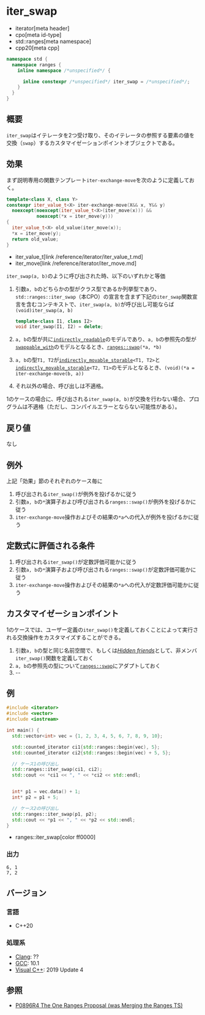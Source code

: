 # iter_swap
* iterator[meta header]
* cpo[meta id-type]
* std::ranges[meta namespace]
* cpp20[meta cpp]

```cpp
namespace std {
  namespace ranges {
    inline namespace /*unspecified*/ {

      inline constexpr /*unspecified*/ iter_swap = /*unspecified*/;
    }
  }
}
```

## 概要

`iter_swap`はイテレータを2つ受け取り、そのイテレータの参照する要素の値を交換（`swap`）するカスタマイゼーションポイントオブジェクトである。

## 効果

まず説明専用の関数テンプレート`iter-exchange-move`を次のように定義しておく。

```cpp
template<class X, class Y>
constexpr iter_value_t<X> iter-exchange-move(X&& x, Y&& y)
  noexcept(noexcept(iter_value_t<X>(iter_move(x))) &&
           noexcept(*x = iter_move(y)))
{
  iter_value_t<X> old_value(iter_move(x));
  *x = iter_move(y);
  return old_value;
}
```
* iter_value_t[link /reference/iterator/iter_value_t.md]
* iter_move[link /reference/iterator/iter_move.md]


`iter_swap(a, b)`のように呼び出された時、以下のいずれかと等価

1. 引数`a, b`のどちらかの型がクラス型であるか列挙型であり、`std::ranges::iter_swap`（本CPO）の宣言を含まず下記の`iter_swap`関数宣言を含むコンテキストで、`iter_swap(a, b)`が呼び出し可能ならば`(void)iter_swap(a, b)`
   ```cpp
   template<class I1, class I2>
   void iter_swap(I1, I2) = delete;
   ```

2. `a, b`の型が共に[`indirectly_readable`](/reference/iterator/indirectly_readable.md)のモデルであり、`a, b`の参照先の型が[`swappable_with`](/reference/concepts/swappable.md)のモデルとなるとき、[`ranges::swap`](/reference/concepts/swap.md)`(*a, *b)`

3. `a, b`の型`T1, T2`が[`indirectly_movable_storable`](/reference/iterator/indirectly_movable_storable.md)`<T1, T2>`と[`indirectly_movable_storable`](/reference/iterator/indirectly_movable_storable.md)`<T2, T1>`のモデルとなるとき、`(void)(*a = iter-exchange-move(b, a))`

4. それ以外の場合、呼び出しは不適格。

1のケースの場合に、呼び出される`iter_swap(a, b)`が交換を行わない場合、プログラムは不適格（ただし、コンパイルエラーとならない可能性がある）。

## 戻り値

なし

## 例外

上記「効果」節のそれぞれのケース毎に

1. 呼び出される`iter_swap()`が例外を投げるかに従う
2. 引数`a, b`の`*`演算子および呼び出される`ranges::swap()`が例外を投げるかに従う
3. `iter-exchange-move`操作およびその結果の`*a`への代入が例外を投げるかに従う

## 定数式に評価される条件

1. 呼び出される`iter_swap()`が定数評価可能かに従う
2. 引数`a, b`の`*`演算子および呼び出される`ranges::swap()`が定数評価可能かに従う
3. `iter-exchange-move`操作およびその結果の`*a`への代入が定数評価可能かに従う

## カスタマイゼーションポイント

1のケースでは、ユーザー定義の`iter_swap()`を定義しておくことによって実行される交換操作をカスタマイズすることができる。

1. 引数`a, b`の型と同じ名前空間で、もしくは[*Hidden friends*](/article/lib/hidden_friends.md)として、非メンバ`iter_swap()`関数を定義しておく
2. `a, b`の参照先の型について[`ranges::swap`](/reference/concepts/swap.md)にアダプトしておく
3. --

## 例
```cpp example
#include <iterator>
#include <vector>
#include <iostream>

int main() {
  std::vector<int> vec = {1, 2, 3, 4, 5, 6, 7, 8, 9, 10};

  std::counted_iterator ci1{std::ranges::begin(vec), 5};
  std::counted_iterator ci2{std::ranges::begin(vec) + 5, 5};

  // ケース1の呼び出し
  std::ranges::iter_swap(ci1, ci2);
  std::cout << *ci1 << ", " << *ci2 << std::endl;


  int* p1 = vec.data() + 1;
  int* p2 = p1 + 5;

  // ケース2の呼び出し
  std::ranges::iter_swap(p1, p2);
  std::cout << *p1 << ", " << *p2 << std::endl;
}
```
* ranges::iter_swap[color ff0000]

### 出力
```
6, 1
7, 2
```

## バージョン
### 言語
- C++20

### 処理系
- [Clang](/implementation.md#clang): ??
- [GCC](/implementation.md#gcc): 10.1
- [Visual C++](/implementation.md#visual_cpp): 2019 Update 4

## 参照
- [P0896R4 The One Ranges Proposal (was Merging the Ranges TS)](http://www.open-std.org/jtc1/sc22/wg21/docs/papers/2018/p0896r4.pdf)
